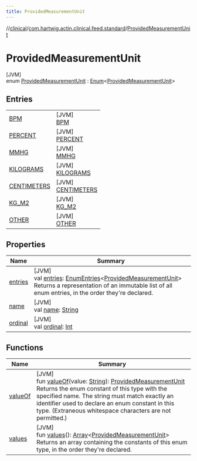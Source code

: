 ```yaml
---
title: ProvidedMeasurementUnit
---
```

//[clinical](../../../index.html)/[com.hartwig.actin.clinical.feed.standard](../index.html)/[ProvidedMeasurementUnit](index.html)



# ProvidedMeasurementUnit



[JVM]\
enum [ProvidedMeasurementUnit](index.html) : [Enum](https://kotlinlang.org/api/latest/jvm/stdlib/kotlin/-enum/index.html)&lt;[ProvidedMeasurementUnit](index.html)&gt;



## Entries


| | |
|---|---|
| [BPM](-b-p-m/index.html) | [JVM]<br>[BPM](-b-p-m/index.html) |
| [PERCENT](-p-e-r-c-e-n-t/index.html) | [JVM]<br>[PERCENT](-p-e-r-c-e-n-t/index.html) |
| [MMHG](-m-m-h-g/index.html) | [JVM]<br>[MMHG](-m-m-h-g/index.html) |
| [KILOGRAMS](-k-i-l-o-g-r-a-m-s/index.html) | [JVM]<br>[KILOGRAMS](-k-i-l-o-g-r-a-m-s/index.html) |
| [CENTIMETERS](-c-e-n-t-i-m-e-t-e-r-s/index.html) | [JVM]<br>[CENTIMETERS](-c-e-n-t-i-m-e-t-e-r-s/index.html) |
| [KG_M2](-k-g_-m2/index.html) | [JVM]<br>[KG_M2](-k-g_-m2/index.html) |
| [OTHER](-o-t-h-e-r/index.html) | [JVM]<br>[OTHER](-o-t-h-e-r/index.html) |


## Properties


| Name | Summary |
|---|---|
| [entries](entries.html) | [JVM]<br>val [entries](entries.html): [EnumEntries](https://kotlinlang.org/api/latest/jvm/stdlib/kotlin.enums/-enum-entries/index.html)&lt;[ProvidedMeasurementUnit](index.html)&gt;<br>Returns a representation of an immutable list of all enum entries, in the order they're declared. |
| [name](../-provided-lab-unit/-n-o-n-e/index.html#-372974862%2FProperties%2F1757943785) | [JVM]<br>val [name](../-provided-lab-unit/-n-o-n-e/index.html#-372974862%2FProperties%2F1757943785): [String](https://kotlinlang.org/api/latest/jvm/stdlib/kotlin/-string/index.html) |
| [ordinal](../-provided-lab-unit/-n-o-n-e/index.html#-739389684%2FProperties%2F1757943785) | [JVM]<br>val [ordinal](../-provided-lab-unit/-n-o-n-e/index.html#-739389684%2FProperties%2F1757943785): [Int](https://kotlinlang.org/api/latest/jvm/stdlib/kotlin/-int/index.html) |


## Functions


| Name | Summary |
|---|---|
| [valueOf](value-of.html) | [JVM]<br>fun [valueOf](value-of.html)(value: [String](https://kotlinlang.org/api/latest/jvm/stdlib/kotlin/-string/index.html)): [ProvidedMeasurementUnit](index.html)<br>Returns the enum constant of this type with the specified name. The string must match exactly an identifier used to declare an enum constant in this type. (Extraneous whitespace characters are not permitted.) |
| [values](values.html) | [JVM]<br>fun [values](values.html)(): [Array](https://kotlinlang.org/api/latest/jvm/stdlib/kotlin/-array/index.html)&lt;[ProvidedMeasurementUnit](index.html)&gt;<br>Returns an array containing the constants of this enum type, in the order they're declared. |

